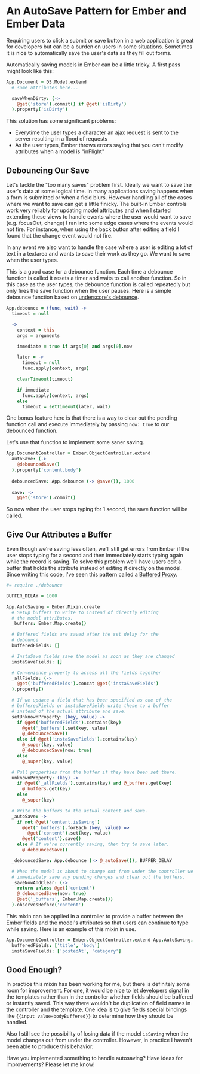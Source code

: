 An AutoSave Pattern for Ember and Ember Data
==============================================

Requiring users to click a submit or save button in a web application is great
for developers but can be a burden on users in some situations. Sometimes it is
nice to automatically save the user's data as they fill out forms.

Automatically saving models in Ember can be a little tricky. A first pass might
look like this:

````coffeescript
App.Document = DS.Model.extend
  # some attributes here...

  saveWhenDirty: (->
    @get('store').commit() if @get('isDirty')
  ).property('isDirty')
````

This solution has some significant problems:

  * Everytime the user types a character an ajax request is sent to the server
    resulting in a flood of requests
  * As the user types, Ember throws errors saying that you can't modify
    attributes when a model is "inFlight"

Debouncing Our Save
-------------------

Let's tackle the "too many saves" problem first. Ideally we want to save the
user's data at some logical time. In many applications saving happens when a
form is submitted or when a field blurs. However handling all of the cases where
we want to save can get a little finicky. The built-in Ember controls work very
reliably for updating model attributes and when I started extending these views to
handle events where the user would want to save (e.g. focusOut, change) I ran
into some edge cases where the events would not fire. For instance, when using
the back button after editing a field I found that the change event would not
fire.

In any event we also want to handle the case where a user is editing a lot of
text in a textarea and wants to save their work as they go. We want to save when
the user types.

This is a good case for a debounce function. Each time a debounce function is
called it resets a timer and waits to call another function. So in this case as
the user types, the debounce function is called repeatedly but only fires the
save function when the user pauses. Here is a simple debounce function based on
[underscore's debounce](http://underscorejs.org/#debounce).

````coffeescript
App.debounce = (func, wait) ->
  timeout = null

  ->
    context = this
    args = arguments

    immediate = true if args[0] and args[0].now

    later = ->
      timeout = null
      func.apply(context, args)

    clearTimeout(timeout)

    if immediate
      func.apply(context, args)
    else
      timeout = setTimeout(later, wait)
````

One bonus feature here is that there is a way to clear out the pending function
call and execute immediately by passing `now: true` to our debounced function.

Let's use that function to implement some saner saving.

````coffeescript
App.DocumentController = Ember.ObjectController.extend
  autoSave: (->
    @debouncedSave()
  ).property('content.body')
  
  debouncedSave: App.debounce (-> @save()), 1000
  
  save: ->
    @get('store').commit()
````

So now when the user stops typing for 1 second, the save function will be called.


Give Our Attributes a Buffer
----------------------------

Even though we're saving less often, we'll still get errors from Ember if the
user stops typing for a second and then immediately starts typing again while
the record is saving.  To solve this problem we'll have users edit a buffer that
holds the attribute instead of editing it directly on the model. Since writing
this code, I've seen this pattern called a
[Buffered Proxy](https://gist.github.com/lukemelia/5632776).

````coffeescript
#= require ./debounce

BUFFER_DELAY = 1000

App.AutoSaving = Ember.Mixin.create
  # Setup buffers to write to instead of directly editing
  # the model attributes.
  _buffers: Ember.Map.create()

  # Buffered fields are saved after the set delay for the
  # debounce
  bufferedFields: []

  # InstaSave fields save the model as soon as they are changed
  instaSaveFields: []

  # Convenience property to access all the fields together
  _allFields: (->
    @get('bufferedFields').concat @get('instaSaveFields')
  ).property()

  # If we update a field that has been specified as one of the
  # bufferedFields or instaSaveFields write these to a buffer
  # instead of the actual attribute and save.
  setUnknownProperty: (key, value) ->
    if @get('bufferedFields').contains(key)
      @get('_buffers').set(key, value)
      @_debouncedSave()
    else if @get('instaSaveFields').contains(key)
      @_super(key, value)
      @_debouncedSave(now: true)
    else
      @_super(key, value)

  # Pull properties from the buffer if they have been set there.
  unknownProperty: (key) ->
    if @get('_allFields').contains(key) and @_buffers.get(key)
      @_buffers.get(key)
    else
      @_super(key)

  # Write the buffers to the actual content and save.
  _autoSave: ->
    if not @get('content.isSaving')
      @get('_buffers').forEach (key, value) =>
        @get('content').set(key, value)
      @get('content').save()
    else # If we're currently saving, then try to save later.
      @_debouncedSave()

  _debouncedSave: App.debounce (-> @_autoSave()), BUFFER_DELAY

  # When the model is about to change out from under the controller we must
  # immediately save any pending changes and clear out the buffers.
  _saveNowAndClear: (->
    return unless @get('content')
    @_debouncedSave(now: true)
    @set('_buffers', Ember.Map.create())
  ).observesBefore('content')
````

This mixin can be applied in a controller to provide a buffer between the Ember
fields and the model's attributes so that users can continue to type while
saving. Here is an example of this mixin in use.

````coffeescript
App.DocumentController = Ember.ObjectController.extend App.AutoSaving,
  bufferedFields: ['title', 'body']
  instaSaveFields: ['postedAt', 'category']
````


Good Enough?
------------

In practice this mixin has been working for me, but there is definitely some room
for improvement.  For one, it would be nice to let developers signal in the
templates rather than in the controller whether fields should be buffered or
instantly saved. This way there wouldn't be duplication of field names in the
controller and the template. One idea is to give fields special bindings like
`{{input value=bodyBuffered}}` to determine how they should be handled.

Also I still see the possibility of losing data if the model `isSaving` when the
model changes out from under the controller. However, in practice I haven't been
able to produce this behavior.

Have you implemented something to handle autosaving? Have ideas for
improvements? Please let me know!

